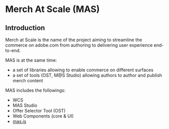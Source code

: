 # Merch At Scale (MAS)

## Introduction
Merch at Scale is the name of the project aiming to streamline the commerce on adobe.com from authoring to delivering user experience end-to-end.

MAS is at the same time:
 - a set of libraries allowing to enable commerce on different surfaces
 - a set of tools (OST, M@S Studio) allowing authors to author and publish merch content

MAS includes the followings:
 - WCS
 - MAS Studio
 - Offer Selector Tool (OST)
 - Web Components (core & UI)
 - [mas.js](/libs/features/mas/docs/mas.js.html)
